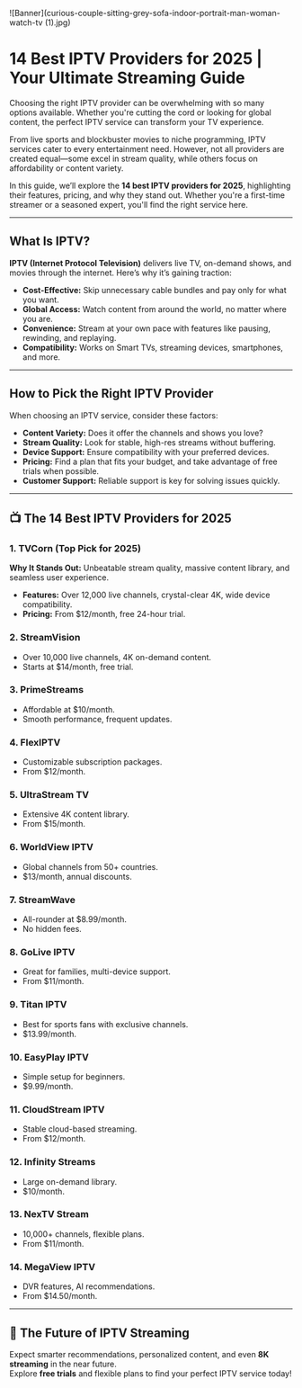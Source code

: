 ![Banner](curious-couple-sitting-grey-sofa-indoor-portrait-man-woman-watch-tv (1).jpg)

# 14 Best IPTV Providers for 2025 | Your Ultimate Streaming Guide

Choosing the right IPTV provider can be overwhelming with so many options available. Whether you're cutting the cord or looking for global content, the perfect IPTV service can transform your TV experience.

From live sports and blockbuster movies to niche programming, IPTV services cater to every entertainment need. However, not all providers are created equal—some excel in stream quality, while others focus on affordability or content variety.

In this guide, we’ll explore the **14 best IPTV providers for 2025**, highlighting their features, pricing, and why they stand out. Whether you're a first-time streamer or a seasoned expert, you'll find the right service here.

---

## What Is IPTV?

**IPTV (Internet Protocol Television)** delivers live TV, on-demand shows, and movies through the internet. Here’s why it’s gaining traction:

- **Cost-Effective:** Skip unnecessary cable bundles and pay only for what you want.  
- **Global Access:** Watch content from around the world, no matter where you are.  
- **Convenience:** Stream at your own pace with features like pausing, rewinding, and replaying.  
- **Compatibility:** Works on Smart TVs, streaming devices, smartphones, and more.  

---

## How to Pick the Right IPTV Provider

When choosing an IPTV service, consider these factors:

- **Content Variety:** Does it offer the channels and shows you love?  
- **Stream Quality:** Look for stable, high-res streams without buffering.  
- **Device Support:** Ensure compatibility with your preferred devices.  
- **Pricing:** Find a plan that fits your budget, and take advantage of free trials when possible.  
- **Customer Support:** Reliable support is key for solving issues quickly.  

---

## 📺 The 14 Best IPTV Providers for 2025

### 1. **TVCorn** (Top Pick for 2025)
**Why It Stands Out:** Unbeatable stream quality, massive content library, and seamless user experience.  
- **Features:** Over 12,000 live channels, crystal-clear 4K, wide device compatibility.  
- **Pricing:** From $12/month, free 24-hour trial.

### 2. **StreamVision**
- Over 10,000 live channels, 4K on-demand content.  
- Starts at $14/month, free trial.

### 3. **PrimeStreams**
- Affordable at $10/month.  
- Smooth performance, frequent updates.

### 4. **FlexIPTV**
- Customizable subscription packages.  
- From $12/month.

### 5. **UltraStream TV**
- Extensive 4K content library.  
- From $15/month.

### 6. **WorldView IPTV**
- Global channels from 50+ countries.  
- $13/month, annual discounts.

### 7. **StreamWave**
- All-rounder at $8.99/month.  
- No hidden fees.

### 8. **GoLive IPTV**
- Great for families, multi-device support.  
- From $11/month.

### 9. **Titan IPTV**
- Best for sports fans with exclusive channels.  
- $13.99/month.

### 10. **EasyPlay IPTV**
- Simple setup for beginners.  
- $9.99/month.

### 11. **CloudStream IPTV**
- Stable cloud-based streaming.  
- From $12/month.

### 12. **Infinity Streams**
- Large on-demand library.  
- $10/month.

### 13. **NexTV Stream**
- 10,000+ channels, flexible plans.  
- From $11/month.

### 14. **MegaView IPTV**
- DVR features, AI recommendations.  
- From $14.50/month.

---

## 🚀 The Future of IPTV Streaming

Expect smarter recommendations, personalized content, and even **8K streaming** in the near future.  
Explore **free trials** and flexible plans to find your perfect IPTV service today!
